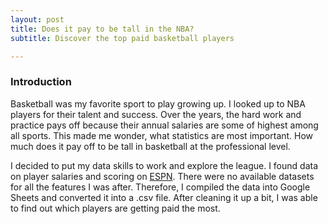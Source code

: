 ```yaml
---
layout: post
title: Does it pay to be tall in the NBA?
subtitle: Discover the top paid basketball players 

---
```

### Introduction

Basketball was my favorite sport to play growing up. I looked up to NBA players for their talent and success. Over the years, the hard work and practice pays off because their annual salaries are some of highest among all sports. This made me wonder, what statistics are most important. How much does it pay off to be tall in basketball at the professional level. 

I decided to put my data skills to work and explore the league. I found data on player salaries and scoring on [ESPN](http://www.espn.com/nba/salaries.htm). There were no available datasets for all the features I was after. Therefore, I compiled the data into Google Sheets and converted it into a .csv file. After cleaning it up a bit, I was able to find out which players are getting paid the most. 

